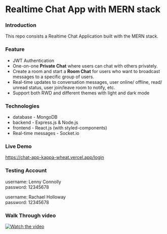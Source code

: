 # Realtime Chat App with MERN stack 

### Introduction
This repo consists a Realtime Chat Application built with the MERN stack.

### Feature
- JWT Authentication
- One-on-one **Private Chat** where users can chat with others privately.
- Create a room and start a **Room Chat** for users who want to broadcast messages to a specific group of users.
- Real-time updates to conversation messages, user online/ offline, read/ unread status, user join/leave room to notify, etc.
- Support both RWD and different themes with light and dark mode

### Technologies
- database - MongoDB
- backend - Express.js & Node.js
- frontend - React.js (with styled-components)
- Real-time messages - Socket.io

### Live Demo
https://chat-app-kappa-wheat.vercel.app/login

### Testing Account
username: Lenny Connolly  
password: 12345678  

username: Rachael Holloway  
password: 12345678  

### Walk Through video

[![Watch the video](https://raw.githubusercontent.com/jatinmark/chat-app/main/thumbnail.jpg)](https://raw.githubusercontent.com/jatinmark/chat-app/main/screen-capture.webm)
